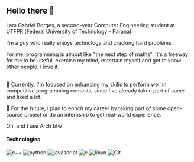 ## Hello there 👋

I am Gabriel Borges, a second-year Computer Engineering student at UTFPR (Federal University of Technology - Paraná).<br>

I'm a guy who really enjoys technology and cracking hard problems.<br>

For me, programming is almost like "the next step of maths". It's a freeway for me to be useful, exercise my mind, entertain myself and get to know other people. I love it.
<br><br>


🌱 Currently, I'm focused on enhancing my skills to perform well in competitive programming contests, since I've already taken part of some and liked a lot.<br>

🔭 For the future, I plan to enrich my career by taking part of some open-source project or do an internship to get real-world experience.<br>

Oh, and I use Arch btw

#### Technologies
![c++](https://img.shields.io/badge/C++-0394fc?style=for-the-badge&logo=c%2B%2B&logoColor=white)
![python](https://img.shields.io/badge/Python-1430ba?style=for-the-badge&logo=python&logoColor=white)
![javascript](https://img.shields.io/badge/JavaScript-fcf003?style=for-the-badge&logo=javascript&logoColor=black)
![c](https://img.shields.io/badge/C-74ddfc?style=for-the-badge&logo=c&logoColor=black)
![linux](https://img.shields.io/badge/Linux-FCC624?style=for-the-badge&logo=linux&logoColor=black)
![Git](https://img.shields.io/badge/git-%23F05033.svg?style=for-the-badge&logo=git&logoColor=white)

<!--
![<Badge Name>](https://img.shields.io/badge/<Badge Text>-<Background Color>?style=for-the-badge&logo=<Icon Name>&logoColor=<Logo Color>)
**gab-borges/gab-borges** is a ✨ _special_ ✨ repository because its `README.md` (this file) appears on your GitHub profile.

Here are some ideas to get you started:

- 🔭 I’m currently working on ...
- 🌱 I’m currently learning ...
- 👯 I’m looking to collaborate on ...
- 🤔 I’m looking for help with ...
- 💬 Ask me about ...
- 📫 How to reach me: ...
- 😄 Pronouns: ...
- ⚡ Fun fact: ...
-->
